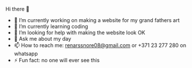 Hi there 👋

- 🔭 I’m currently working on making a website for my grand fathers art
- 🌱 I’m currently learning coding
- 🤔 I’m looking for help with making the website look OK
- 💬 Ask me about my day
- 📫 How to reach me: renarssnore08@gmail.com or +371 23 277 280 on whatsapp
- ⚡ Fun fact: no one will ever see this
